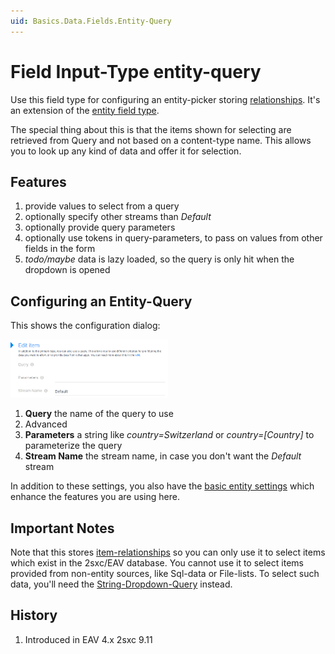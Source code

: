 ```yaml
---
uid: Basics.Data.Fields.Entity-Query
---
```

# Field Input-Type **entity-query**

Use this field type for configuring an entity-picker storing [relationships](xref:Specs.Data.Values.Entity). It's an extension of the [entity field type](xref:Specs.Data.Inputs.Entity).

The special thing about this is that the items shown for selecting are retrieved from Query and not based on a content-type name. This allows you to look up any kind of data and offer it for selection. 

## Features 

1. provide values to select from a query
1. optionally specify other streams than _Default_
1. optionally provide query parameters
1. optionally use tokens in query-parameters, to pass on values from other fields in the form
1. _todo/maybe_ data is lazy loaded, so the query is only hit when the dropdown is opened


## Configuring an Entity-Query

This shows the configuration dialog:

<img src="./assets/entity-query.png" width="50%" class="float-right">

1. **Query** the name of the query to use
1. Advanced
  1. **Parameters** a string like _country=Switzerland_ or _country=[Country]_ to parameterize the query
  1. **Stream Name** the stream name, in case you don't want the _Default_ stream

In addition to these settings, you also have the [basic entity settings](xref:Specs.Data.Inputs.Entity) which enhance the features you are using here. 


## Important Notes
Note that this stores [item-relationships](xref:Specs.Data.Values.Entity) so you can only use it to select items which exist in the 2sxc/EAV database. You cannot use it to select items provided from non-entity sources, like Sql-data or File-lists. To select such data, you'll need the [String-Dropdown-Query](xref:Specs.Data.Inputs.String-Dropdown-Query) instead. 

## History
1. Introduced in EAV 4.x 2sxc 9.11